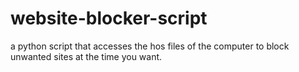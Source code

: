 # website-blocker-script
a python script that accesses the hos files of the computer to block unwanted sites at the time you want.
